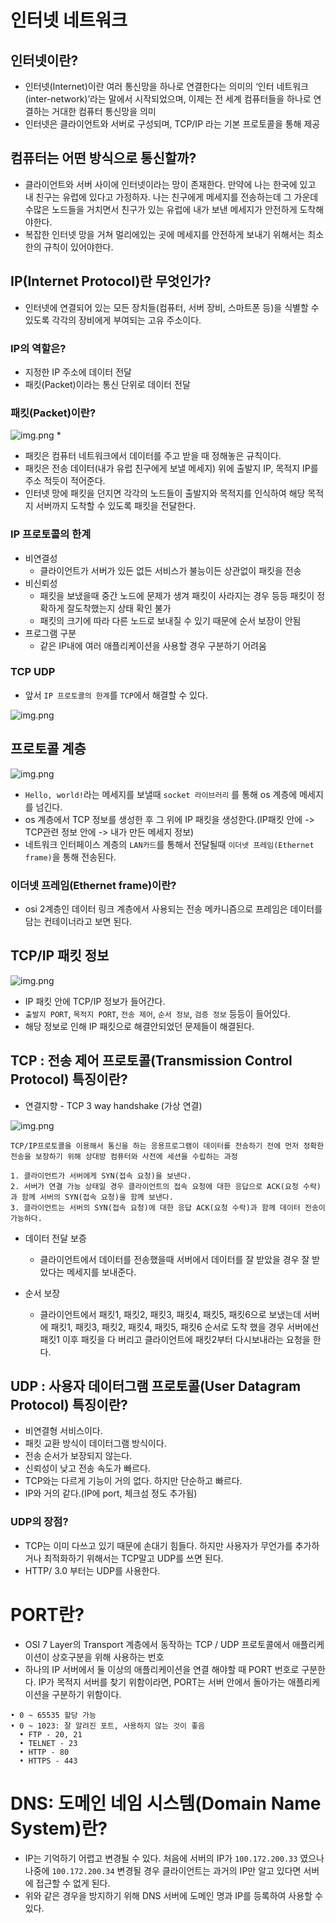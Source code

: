 # 인터넷 네트워크

## 인터넷이란?
* 인터넷(Internet)이란 여러 통신망을 하나로 연결한다는 의미의 ‘인터 네트워크(inter-network)’라는 말에서 시작되었으며, 
이제는 전 세계 컴퓨터들을 하나로 연결하는 거대한 컴퓨터 통신망을 의미
* 인터넷은 클라이언트와 서버로 구성되며, TCP/IP 라는 기본 프로토콜을 통해 제공

## 컴퓨터는 어떤 방식으로 통신할까?
* 클라이언트와 서버 사이에 인터넷이라는 망이 존재한다. 만약에 나는 한국에 있고 내 친구는 유럽에 있다고 가정하자.
나는 친구에게 메세지를 전송하는데 그 가운데 수많은 노드들을 거치면서 친구가 있는 유럽에 내가 보낸 메세지가 안전하게 도착해야한다.
* 복잡한 인터넷 망을 거쳐 멀리에있는 곳에 메세지를 안전하게 보내기 위해서는 최소한의 규칙이 있어야한다.

## IP(Internet Protocol)란 무엇인가?
* 인터넷에 연결되어 있는 모든 장치들(컴퓨터, 서버 장비, 스마트폰 등)을
식별할 수 있도록 각각의 장비에게 부여되는 고유 주소이다.

### IP의 역할은?
* 지정한 IP 주소에 데이터 전달
* 패킷(Packet)이라는 통신 단위로 데이터 전달

### 패킷(Packet)이란?
![img.png](../image/img.png)
* 
* 패킷은 컴퓨터 네트워크에서 데이터를 주고 받을 때 정해놓은 규칙이다.
* 패킷은 전송 데이터(내가 유럽 친구에게 보낼 메세지) 위에 출발지 IP, 목적지 IP를 주소 적듯이 적어준다.
* 인터넷 망에 패킷을 던지면 각각의 노드들이 출발지와 목적지를 인식하여 해당 목적지 서버까지 도착할 수 있도록 패킷을 전달한다.

### IP 프로토콜의 한계
* 비연결성 
  * 클라이언트가 서버가 있든 없든 서비스가 불능이든 상관없이 패킷을 전송
* 비신뢰성
  * 패킷을 보냈을때 중간 노드에 문제가 생겨 패킷이 사라지는 경우 등등 패킷이 정확하게 잘도착했는지 상태 확인 불가
  * 패킷의 크기에 따라 다른 노드로 보내질 수 있기 때문에 순서 보장이 안됨
* 프로그램 구분
  * 같은 IP내에 여러 애플리케이션을 사용할 경우 구분하기 어려움

### TCP UDP
* 앞서 ```IP 프로토콜의 한계```를 ```TCP```에서 해결할 수 있다.

![img.png](../image/img-1.png)

## 프로토콜 계층
![img.png](../image/img-3.png)

* ```Hello, world!```라는 메세지를 보낼때 ```socket 라이브러리``` 를 통해 os 계층에 메세지를 넘긴다.
* os 계층에서 TCP 정보를 생성한 후 그 위에 IP 패킷을 생성한다.(IP패킷 안에 -> TCP관련 정보 안에 -> 내가 만든 메세지 정보)
* 네트워크 인터페이스 계층의 ```LAN카드```를 통해서 전달될때 ```이더넷 프레임(Ethernet frame)```을 통해 전송된다.

### 이더넷 프레임(Ethernet frame)이란?
* osi 2계층인 데이터 링크 계층에서 사용되는 전송 메카니즘으로 프레임은 데이터를 담는 컨테이너라고 보면 된다.

## TCP/IP 패킷 정보
![img.png](../image/img-4.png)

* IP 패킷 안에 TCP/IP 정보가 들어간다.
* ```출발지 PORT```, ```목적지 PORT```, ```전송 제어```, ```순서 정보```, ```검증 정보``` 등등이 들어있다.
* 해당 정보로 인해 IP 패킷으로 해결안되었던 문제들이 해결된다.

## TCP : 전송 제어 프로토콜(Transmission Control Protocol) 특징이란?
* 연결지향 - TCP 3 way handshake (가상 연결)

![img.png](../image/tcp3wayhandshake.png)
```
TCP/IP프로토콜을 이용해서 통신을 하는 응용프로그램이 데이터를 전송하기 전에 먼저 정확한 전송을 보장하기 위해 상대방 컴퓨터와 사전에 세션을 수립하는 과정

1. 클라이언트가 서버에게 SYN(접속 요청)을 보낸다.
2. 서버가 연결 가능 상태일 경우 클라이언트의 접속 요청에 대한 응답으로 ACK(요청 수락)과 함께 서버의 SYN(접속 요청)을 함께 보낸다.
3. 클라이언트는 서버의 SYN(접속 요청)에 대한 응답 ACK(요청 수락)과 함께 데이터 전송이 가능하다.
```


* 데이터 전달 보증
  * 클라이언트에서 데이터를 전송했을때 서버에서 데이터를 잘 받았을 경우 잘 받았다는 메세지를 보내준다.

* 순서 보장
  * 클라이언트에서 패킷1, 패킷2, 패킷3, 패킷4, 패킷5, 패킷6으로 보냈는데 서버에 패킷1, 패킷3, 패킷2, 패킷4, 패킷5, 패킷6 순서로 도착
    했을 경우 서버에선 패킷1 이후 패킷을 다 버리고 클라이언트에 패킷2부터 다시보내라는 요청을 한다.

## UDP : 사용자 데이터그램 프로토콜(User Datagram Protocol) 특징이란?
* 비연결형 서비스이다.
* 패킷 교환 방식이 데이터그램 방식이다.
* 전송 순서가 보장되지 않는다.
* 신뢰성이 낮고 전송 속도가 빠르다.
* TCP와는 다르게 기능이 거의 없다. 하지만 단순하고 빠르다.
* IP와 거의 같다.(IP에 port, 체크섬 정도 추가됨)

### UDP의 장점?
* TCP는 이미 다쓰고 있기 때문에 손대기 힘들다. 하지만 사용자가 무언가를 추가하거나 최적화하기 위해서는 TCP말고 UDP를 쓰면 된다.
* HTTP/ 3.0 부터는 UDP를 사용한다.

# PORT란?
* OSI 7 Layer의 Transport 계층에서 동작하는 TCP / UDP 프로토콜에서 애플리케이션이 상호구분을 위해 사용하는 번호
* 하나의 IP 서버에서 둘 이상의 애플리케이션을 연결 해야할 때 PORT 번호로 구분한다.
IP가 목적지 서버를 찾기 위함이라면, PORT는 서버 안에서 돌아가는 애플리케이션을 구분하기 위함이다.

```
• 0 ~ 65535 할당 가능
• 0 ~ 1023: 잘 알려진 포트, 사용하지 않는 것이 좋음
  • FTP - 20, 21
  • TELNET - 23
  • HTTP - 80
  • HTTPS - 443
```

# DNS: 도메인 네임 시스템(Domain Name System)란?
* IP는 기억하기 어렵고 변경될 수 있다. 처음에 서버의 IP가 ```100.172.200.33``` 였으나 나중에 ```100.172.200.34```
  변경될 경우 클라이언트는 과거의 IP만 알고 있다면 서버에 접근할 수 없게 된다.
* 위와 같은 경우을 방지하기 위해 DNS 서버에 도메인 명과 IP를 등록하여 사용할 수 있다.
